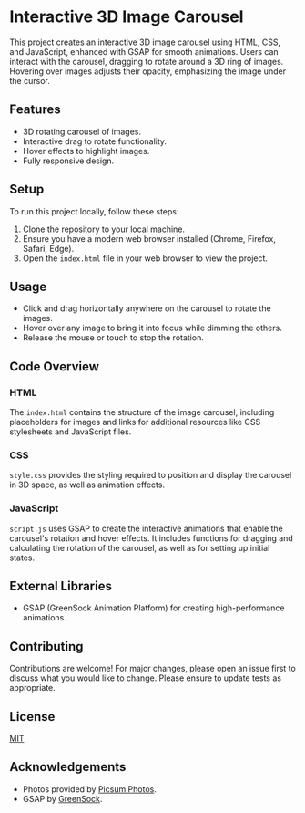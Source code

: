 # Interactive 3D Image Carousel

This project creates an interactive 3D image carousel using HTML, CSS, and JavaScript, enhanced with GSAP for smooth animations. Users can interact with the carousel, dragging to rotate around a 3D ring of images. Hovering over images adjusts their opacity, emphasizing the image under the cursor.

## Features

- 3D rotating carousel of images.
- Interactive drag to rotate functionality.
- Hover effects to highlight images.
- Fully responsive design.

## Setup

To run this project locally, follow these steps:

1. Clone the repository to your local machine.
2. Ensure you have a modern web browser installed (Chrome, Firefox, Safari, Edge).
3. Open the `index.html` file in your web browser to view the project.

## Usage

- Click and drag horizontally anywhere on the carousel to rotate the images.
- Hover over any image to bring it into focus while dimming the others.
- Release the mouse or touch to stop the rotation.

## Code Overview

### HTML

The `index.html` contains the structure of the image carousel, including placeholders for images and links for additional resources like CSS stylesheets and JavaScript files.

### CSS

`style.css` provides the styling required to position and display the carousel in 3D space, as well as animation effects.

### JavaScript

`script.js` uses GSAP to create the interactive animations that enable the carousel's rotation and hover effects. It includes functions for dragging and calculating the rotation of the carousel, as well as for setting up initial states.

## External Libraries

- GSAP (GreenSock Animation Platform) for creating high-performance animations.

## Contributing

Contributions are welcome! For major changes, please open an issue first to discuss what you would like to change. Please ensure to update tests as appropriate.

## License

[MIT](https://choosealicense.com/licenses/mit/)

## Acknowledgements

- Photos provided by [Picsum Photos](https://picsum.photos/).
- GSAP by [GreenSock](https://greensock.com/gsap/).
